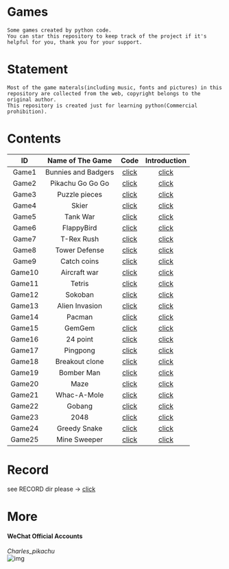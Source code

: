 # Games
```
Some games created by python code.
You can star this repository to keep track of the project if it's helpful for you, thank you for your support.
```

# Statement
```
Most of the game materals(including music, fonts and pictures) in this repository are collected from the web, copyright belongs to the original author.
This repository is created just for learning python(Commercial prohibition).
```

# Contents
|   ID      |     Name of The Game        |   Code                                                                    |   Introduction                                               |
|   :----:  |     :----:                  |   :----:                                                                  |   :----:                                                     |
|   Game1   |     Bunnies and Badgers     |   [click](https://github.com/CharlesPikachu/Games/tree/master/Game1)      |   [click](https://mp.weixin.qq.com/s/_-AChGldQzdwXN-ljcCMFQ) |
|   Game2   |     Pikachu Go Go Go        |   [click](https://github.com/CharlesPikachu/Games/tree/master/Game2)      |   [click](https://mp.weixin.qq.com/s/NmK5fAMoOHahOf6OvV6XFA) |                
|   Game3   |     Puzzle pieces           |   [click](https://github.com/CharlesPikachu/Games/tree/master/Game3)      |   [click](https://mp.weixin.qq.com/s/tcmrbNCptka2ZTfEs-W_Lg) |
|   Game4   |     Skier                   |   [click](https://github.com/CharlesPikachu/Games/tree/master/Game4)      |   [click](https://mp.weixin.qq.com/s/2MVTEa4ut9TOAgBOOWEUSg) |
|   Game5   |     Tank War                |   [click](https://github.com/CharlesPikachu/Games/tree/master/Game5)      |   [click](https://mp.weixin.qq.com/s/1xXULpT36P7LTO5HDbjptg) |
|   Game6   |     FlappyBird              |   [click](https://github.com/CharlesPikachu/Games/tree/master/Game6)      |   [click](https://mp.weixin.qq.com/s/44CZjwvjnH0kkkKIn5U9Uw) |
|   Game7   |     T-Rex Rush              |   [click](https://github.com/CharlesPikachu/Games/tree/master/Game7)      |   [click](https://mp.weixin.qq.com/s/PnvcSBe0Va3GVIodGIjYRg) |
|   Game8   |     Tower Defense           |   [click](https://github.com/CharlesPikachu/Games/tree/master/Game8)	  |   [click](https://mp.weixin.qq.com/s/mcnN3dF5tzWlRg91cnWTEw) |
|   Game9   |     Catch coins             |   [click](https://github.com/CharlesPikachu/Games/tree/master/Game9)	  |   [click](https://mp.weixin.qq.com/s/ZmMm7MKo7VyWZUAHEe9_JQ) |
|   Game10  |     Aircraft war            |   [click](https://github.com/CharlesPikachu/Games/tree/master/Game10)     |   [click](https://mp.weixin.qq.com/s/n-f_6sh8bB7-dtIFJLbnFg) |
|   Game11  |     Tetris                  |   [click](https://github.com/CharlesPikachu/Games/tree/master/Game11)     |   [click](https://mp.weixin.qq.com/s/KFqpjmH6juZ2K8uKOoEaaA) |
|   Game12  |     Sokoban                 |   [click](https://github.com/CharlesPikachu/Games/tree/master/Game12)     |   [click](https://mp.weixin.qq.com/s/y6CZd4h3uo7602LrI7aFdQ) |
|   Game13  |     Alien Invasion          |   [click](https://github.com/CharlesPikachu/Games/tree/master/Game13)     |   [click](https://mp.weixin.qq.com/s/9UylZkV3sVTQLjThIaVObg) |
|   Game14  |     Pacman                  |   [click](https://github.com/CharlesPikachu/Games/tree/master/Game14)     |   [click](https://mp.weixin.qq.com/s/UBVLDW2T-Y6R-0IaRfu81Q) |
|   Game15  |     GemGem                  |   [click](https://github.com/CharlesPikachu/Games/tree/master/Game15)     |   [click](https://mp.weixin.qq.com/s/H0dFwoEcJT-JPKfNvPt2Kw) |
|   Game16  |     24 point                |   [click](https://github.com/CharlesPikachu/Games/tree/master/Game16)     |   [click](https://mp.weixin.qq.com/s/raronw7X0WlntI48nUOvoQ) |
|   Game17  |     Pingpong                |   [click](https://github.com/CharlesPikachu/Games/tree/master/Game17)     |   [click](https://mp.weixin.qq.com/s/C6v0Zj8-fhysqRQ_lcEZIQ) |
|   Game18  |     Breakout clone          |   [click](https://github.com/CharlesPikachu/Games/tree/master/Game18)     |   [click](https://mp.weixin.qq.com/s/9tNVTA06dFthdugNs3TePA) |
|   Game19  |     Bomber Man              |   [click](https://github.com/CharlesPikachu/Games/tree/master/Game19)     |   [click](https://mp.weixin.qq.com/s/XzB_cJMFEtz6p_MvqiaCrA) |
|   Game20  |     Maze                    |   [click](https://github.com/CharlesPikachu/Games/tree/master/Game20)     |   [click](https://mp.weixin.qq.com/s/s9jburcC4WaOO_0ce54-Rg) |
|   Game21  |     Whac-A-Mole             |   [click](https://github.com/CharlesPikachu/Games/tree/master/Game21)     |   [click](https://mp.weixin.qq.com/s/OFtW2Lx5i0Y9GXrF_PyqaA) |
|   Game22  |     Gobang                  |   [click](https://github.com/CharlesPikachu/Games/tree/master/Game22)     |   [click](https://mp.weixin.qq.com/s/79aBuK_EytVAbDp5hY8cHA) |
|   Game23  |     2048                    |   [click](https://github.com/CharlesPikachu/Games/tree/master/Game23)     |   [click](https://mp.weixin.qq.com/s/WJhg4J0MuuEcmDasRzuE9Q) |
|   Game24  |     Greedy Snake            |   [click](https://github.com/CharlesPikachu/Games/tree/master/Game24)     |   [click](https://mp.weixin.qq.com/s/YdRLYz4BnfgRZMYqKvDnRA) |
|   Game25  |     Mine Sweeper            |   [click](https://github.com/CharlesPikachu/Games/tree/master/Game25)     |   [click](https://mp.weixin.qq.com/s/O2nKNsWUigrKomW3l29Zlw) |

# Record
see RECORD dir please → [click](./RECORD)

# More
#### WeChat Official Accounts
*Charles_pikachu*  
![img](pikachu.jpg)
